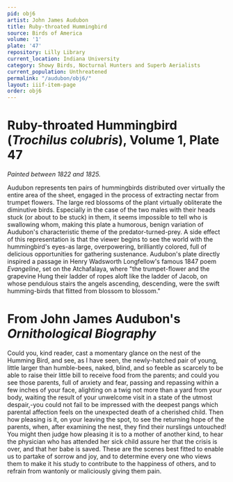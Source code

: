 ```yaml
---
pid: obj6
artist: John James Audubon
title: Ruby-throated Hummingbird
source: Birds of America
volume: '1'
plate: '47'
repository: Lilly Library
current_location: Indiana University
category: Showy Birds, Nocturnal Hunters and Superb Aerialists
current_population: Unthreatened
permalink: "/audubon/obj6/"
layout: iiif-item-page
order: obj6
---
```


# Ruby-throated Hummingbird (_Trochilus colubris_), Volume 1, Plate 47

_Painted between 1822 and 1825._

Audubon represents ten pairs of hummingbirds distributed over virtually the entire area of the sheet, engaged in the process of extracting nectar from trumpet flowers. The large red blossoms of the plant virtually obliterate the diminutive birds. Especially in the case of the two males with their heads stuck (or about to be stuck) in them, it seems impossible to tell who is swallowing whom, making this plate a humorous, benign variation of Audubon's characteristic theme of the predator-turned-prey. A side effect of this representation is that the viewer begins to see the world with the hummingbird's eyes-as large, overpowering, brilliantly colored, full of delicious opportunities for gathering sustenance. Audubon's plate directly inspired a passage in Henry Wadsworth Longfellow's famous 1847 poem _Evangeline_, set on the Atchafalaya, where "the trumpet-flower and the grapevine Hung their ladder of ropes aloft like the ladder of Jacob, on whose pendulous stairs the angels ascending, descending, were the swift humming-birds that flitted from blossom to blossom."

# From John James Audubon's _Ornithological Biography_

Could you, kind reader, cast a momentary glance on the nest of the Humming Bird, and see, as I have seen, the newly-hatched pair of young, little larger than humble-bees, naked, blind, and so feeble as scarcely to be able to raise their little bill to receive food from the parents; and could you see those parents, full of anxiety and fear, passing and repassing within a few inches of your face, alighting on a twig not more than a yard from your body, waiting the result of your unwelcome visit in a state of the utmost despair,-you could not fail to be impressed with the deepest pangs which parental affection feels on the unexpected death of a cherished child. Then how pleasing is it, on your leaving the spot, to see the returning hope of the parents, when, after examining the nest, they find their nurslings untouched! You might then judge how pleasing it is to a mother of another kind, to hear the physician who has attended her sick child assure her that the crisis is over, and that her babe is saved. These are the scenes best fitted to enable us to partake of sorrow and joy, and to determine every one who views them to make it his study to contribute to the happiness of others, and to refrain from wantonly or maliciously giving them pain.

